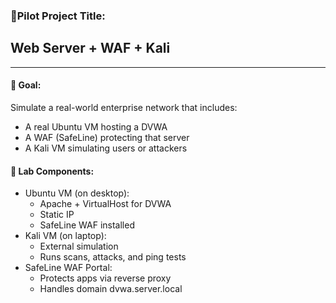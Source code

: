 ### 🧱Pilot Project Title:  
## Web Server + WAF + Kali
---
#### 🎯 Goal:  
Simulate a real-world enterprise network that includes:
- A real Ubuntu VM hosting a DVWA  
- A WAF (SafeLine) protecting that server  
- A Kali VM simulating users or attackers  

#### 🧩 Lab Components:
- Ubuntu VM (on desktop):
  - Apache + VirtualHost for DVWA
  - Static IP 
  - SafeLine WAF installed
- Kali VM (on laptop):
  - External simulation
  - Runs scans, attacks, and ping tests
- SafeLine WAF Portal:
  - Protects apps via reverse proxy
  - Handles domain dvwa.server.local
